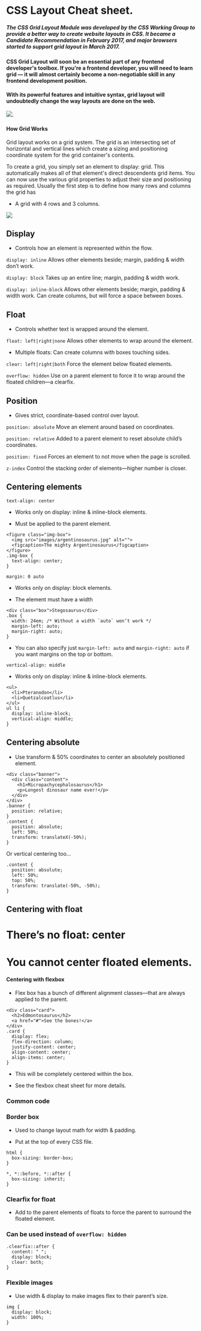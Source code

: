 # CSS Layout Cheat sheet.

#####  The CSS Grid Layout Module was developed by the CSS Working Group to provide a better way to create website layouts in CSS. It became a Candidate Recommendation in February 2017, and major browsers started to support grid layout in March 2017.

#### CSS Grid Layout will soon be an essential part of any frontend developer's toolbox. If you're a frontend developer, you will need to learn grid — it will almost certainly become a non-negotiable skill in any frontend development position.

#### With its powerful features and intuitive syntax, grid layout will undoubtedly change the way layouts are done on the web.

![](https://www.quackit.com/pix/stock/css_grid_introduction.png).

#### How Grid Works
Grid layout works on a grid system. The grid is an intersecting set of horizontal and vertical lines which create a sizing and positioning coordinate system for the grid container's contents.

To create a grid, you simply set an element to display: grid. This automatically makes all of that element's direct descendents grid items. You can now use the various grid properties to adjust their size and positioning as required. Usually the first step is to define how many rows and columns the grid has

- A grid with 4 rows and 3 columns.

![](https://www.quackit.com/pix/stock/css_grid_4_rows_3_columns.gif)




## Display

- Controls how an element is represented within the flow.

 

`display: inline`
Allows other elements beside; margin, padding & width don’t work.

 

`display: block`
Takes up an entire line; margin, padding & width work.

 

`display: inline-block`
Allows other elements beside; margin, padding & width work. Can create columns, but will force a space between boxes.

## Float

- Controls whether text is wrapped around the element.

 

`float: left|right|none`
Allows other elements to wrap around the element.

 - Multiple floats: Can create columns with boxes touching sides.

 

`clear: left|right|both`
Force the element below floated elements.

 

`overflow: hidden`
Use on a parent element to force it to wrap around the floated children—a clearfix.

## Position

- Gives strict, coordinate-based control over layout.

 

`position: absolute`
Move an element around based on coordinates.

 

`position: relative`
Added to a parent element to reset absolute child’s coordinates.

 

`position: fixed`
Forces an element to not move when the page is scrolled.

 

`z-index`
Control the stacking order of elements—higher number is closer.

## Centering elements
`text-align: center`

- Works only on display: inline & inline-block elements.

- Must be applied to the parent element.
```
<figure class="img-box">
  <img src="images/argentinosaurus.jpg" alt="">
  <figcaption>The mighty Argentinosaurus</figcaption>
</figure>
.img-box {
  text-align: center;
}
```
`margin: 0 auto`

- Works only on display: block elements.

- The element must have a width
```
<div class="box">Stegosaurus</div>
.box {
  width: 24em; /* Without a width `auto` won’t work */
  margin-left: auto;
  margin-right: auto;
}
```
* You can also specify just `margin-left: auto` and `margin-right: auto` if you want margins on the top or bottom.

`vertical-align: middle`

* Works only on display: inline & inline-block elements.
```
<ul>
  <li>Pteranodon</li>
  <li>Quetzalcoatlus</li>
</ul>
ul li {
  display: inline-block;
  vertical-align: middle;
}
```

## Centering absolute

* Use transform & 50% coordinates to center an absolutely positioned element.
```
<div class="banner">
  <div class="content">
    <h1>Micropachycephalosaurus</h1>
    <p>Longest dinosaur name ever!</p>
  </div>
</div>
.banner {
  position: relative;
}
.content {
  position: absolute;
  left: 50%;
  transform: translateX(-50%);
}
```

Or vertical centering too…
```
.content {
  position: absolute;
  left: 50%;
  top: 50%;
  transform: translate(-50%, -50%);
}
```
## Centering with float

# There’s no float: center

# You cannot center floated elements.

#### Centering with flexbox

- Flex box has a bunch of different alignment classes—that are always applied to the parent.
```
<div class="card">
  <h2>Edmontosaurus</h2>
  <a href="#">See the bones!</a>
</div>
.card {
  display: flex;
  flex-direction: column;
  justify-content: center;
  align-content: center;
  align-items: center;
}
```
- This will be completely centered within the box.

- See the flexbox cheat sheet for more details.

### Common code
### Border box

- Used to change layout math for width & padding.

* Put at the top of every CSS file.
```
html {
  box-sizing: border-box;
}

*, *::before, *::after {
  box-sizing: inherit;
}
```
### Clearfix for float

- Add to the parent elements of floats to force the parent to surround the floated element.

### Can be used instead of `overflow: hidden`
```
.clearfix::after {
  content: " ";
  display: block;
  clear: both;
}
```
### Flexible images

- Use width & display to make images flex to their parent’s size.
```
img {
  display: block;
  width: 100%;
}
```




